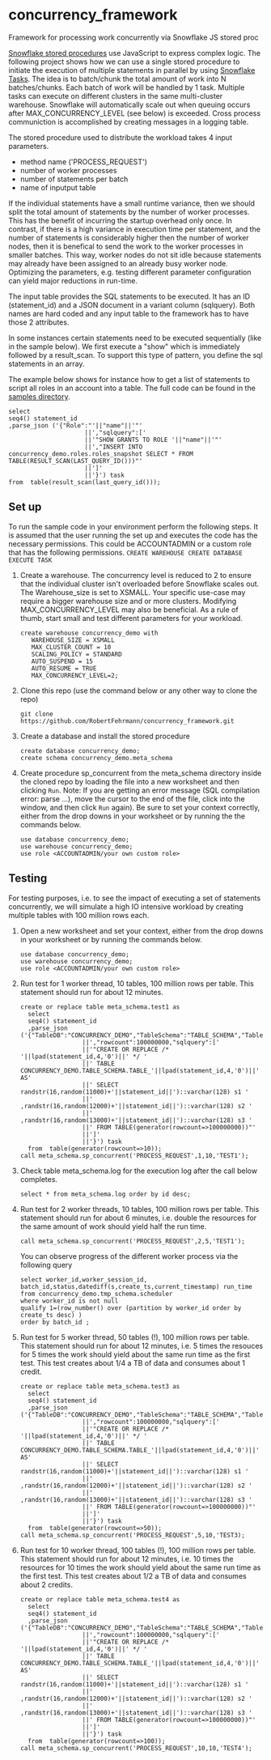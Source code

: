 # concurrency_framework
Framework for processing work concurrently via Snowflake JS stored proc 


[Snowflake stored procedures](https://docs.snowflake.com/en/sql-reference/stored-procedures-overview.html) use JavaScript to express complex logic. The following project shows how we can use a single stored procedure to initiate the execution of multiple statements in parallel by using [Snowflake Tasks](https://docs.snowflake.com/en/user-guide/tasks-intro.html). The idea is to batch/chunk the total amount of work into N batches/chunks. Each batch of work will be handled by 1 task. Multiple tasks can execute on different clusters in the same multi-cluster warehouse. Snowflake will automatically scale out when queuing occurs after MAX_CONCURRENCY_LEVEL (see below) is exceeded. Cross process communiction is accomplished by creating messages in a logging table.

The stored procedure used to distribute the workload takes 4 input parameters.
* method name ('PROCESS_REQUEST') 
* number of worker processes
* number of statements per batch
* name of inputput table 

If the individual statements have a small runtime variance, then we should split the total amount of statements by the number of worker processes. This has the benefit of incurring the startup overhead only once. In contrast, if there is a high variance in execution time per statement, and the number of statements is considerably higher then the number of worker nodes, then it is benefical to send the work to the worker processes in smaller batches. This way, worker nodes do not sit idle because statements may already have been assigned to an already busy worker node. Optimizing the parameters, e.g. testing different parameter configuration can yield major reductions in run-time.

The input table provides the SQL statements to be executed. It has an ID (statement_id) and a JSON document in a variant column (sqlquery). Both names are hard coded and any input table to the framework has to have those 2 attributes. 

In some instances certain statements need to be executed sequentially (like in the sample below). We first execute a "show" which is immediately followed by a result_scan. To support this type of pattern, you define the sql statements in an array.

The example below shows for instance how to get a list of statements to script all roles in an account into a table. The full code can be found in the [samples directory](samples/scripting_roles.sql).

```
select 
seq4() statement_id
,parse_json ('{"Role":"'||"name"||'"'
                     ||',"sqlquery":['
                     ||'"SHOW GRANTS TO ROLE '||"name"||'"'
                     ||',"INSERT INTO concurrency_demo.roles.roles_snapshot SELECT * FROM TABLE(RESULT_SCAN(LAST_QUERY_ID()))"'
                     ||']'
                     ||'}') task
from  table(result_scan(last_query_id()));
```

## Set up
To run the sample code in your environment perform the following steps. It is assumed that the user running the set up and executes the code has the necessary permissions. This could be ACCOUNTADMIN or a custom role that has the following permissions.
    ```
    CREATE WAREHOUSE
    CREATE DATABASE
    EXECUTE TASK
    ```
1. Create a warehouse. The concurrency level is reduced to 2 to ensure that the individual cluster isn't overloaded before Snowflake scales out. The Warehouse_size is set to XSMALL. Your specific use-case may require a bigger warehouse size and or more clusters. Modifying MAX_CONCURRENCY_LEVEL may also be beneficial. As a rule of thumb, start small and test different parameters for your workload.   
    ```
    create warehouse concurrency_demo with
       WAREHOUSE_SIZE = XSMALL
       MAX_CLUSTER_COUNT = 10
       SCALING_POLICY = STANDARD
       AUTO_SUSPEND = 15
       AUTO_RESUME = TRUE
       MAX_CONCURRENCY_LEVEL=2;
    ```
1. Clone this repo (use the command below or any other way to clone the repo)
    ```
    git clone https://github.com/RobertFehrmann/concurrency_framework.git
    ```
1. Create a database and install the stored procedure 
    ```
    create database concurrency_demo;
    create schema concurrency_demo.meta_schema
    ```
1. Create procedure sp_concurrent from the meta_schema directory inside the cloned repo by loading the file into a new worksheet and then clicking `Run`. Note: If you are getting an error message (SQL compilation error: parse ...), move the cursor to the end of the file, click into the window, and then click `Run` again). Be sure to set your context correctly, either from the drop downs in your worksheet or by running the the commands below.
    ```
    use database concurrency_demo;
    use warehouse concurrency_demo;
    use role <ACCOUNTADMIN/your own custom role>
    ```

## Testing

For testing purposes, i.e. to see the impact of executing a set of statements concurrently, we will simulate a high IO intensive workload by creating multiple tables with 100 million rows each. 

1. Open a new worksheet and set your context, either from the drop downs in your worksheet or by running the commands below.  
    ```
    use database concurrency_demo;
    use warehouse concurrency_demo;
    use role <ACCOUNTADMIN/your own custom role>
    ```
1. Run test for 1 worker thread, 10 tables, 100 million rows per table. This statement should run for about 12 minutes.
    ```
    create or replace table meta_schema.test1 as 
      select 
      seq4() statement_id
      ,parse_json ('{"TableDB":"CONCURRENCY_DEMO","TableSchema":"TABLE_SCHEMA","Table":"TABLE_'||lpad(statement_id,4,'0')||'"'
                     ||',"rowcount":100000000,"sqlquery":['
                     ||'"CREATE OR REPLACE /* '||lpad(statement_id,4,'0')||' */ '
                     ||' TABLE CONCURRENCY_DEMO.TABLE_SCHEMA.TABLE_'||lpad(statement_id,4,'0')||' AS'
                     ||' SELECT randstr(16,random(11000)+'||statement_id||')::varchar(128) s1 '
                     ||'  ,randstr(16,random(12000)+'||statement_id||')::varchar(128) s2 '
                     ||'  ,randstr(16,random(13000)+'||statement_id||')::varchar(128) s3 '
                     ||' FROM TABLE(generator(rowcount=>100000000))"'
                     ||']'
                     ||'}') task
      from  table(generator(rowcount=>10));
    call meta_schema.sp_concurrent('PROCESS_REQUEST',1,10,'TEST1');
    ```
1. Check table meta_schema.log for the execution log after the call below completes. 
    ```
    select * from meta_schema.log order by id desc;
    ```
1. Run test for 2 worker threads, 10 tables, 100 million rows per table. This statement should run for about 6 minutes, i.e. double the resources for the same amount of work should yield half the run time. 
    ```
    call meta_schema.sp_concurrent('PROCESS_REQUEST',2,5,'TEST1');
    ```
    You can observe progress of the different worker process via the following query
    ```
    select worker_id,worker_session_id, batch_id,status,datediff(s,create_ts,current_timestamp) run_time
    from concurrency_demo.tmp_schema.scheduler 
    where worker_id is not null
    qualify 1=(row_number() over (partition by worker_id order by create_ts desc) )
    order by batch_id ;
    ```
1. Run test for 5 worker thread, 50 tables (!), 100 million rows per table. This statement should run for about 12 minutes, i.e. 5 times the resouces for 5 times the work should yield about the same run time as the first test. This test creates about 1/4 a TB of data and consumes about 1 credit.
    ```
    create or replace table meta_schema.test3 as 
      select 
      seq4() statement_id
      ,parse_json ('{"TableDB":"CONCURRENCY_DEMO","TableSchema":"TABLE_SCHEMA","Table":"TABLE_'||lpad(statement_id,4,'0')||'"'
                     ||',"rowcount":100000000,"sqlquery":['
                     ||'"CREATE OR REPLACE /* '||lpad(statement_id,4,'0')||' */ '
                     ||' TABLE CONCURRENCY_DEMO.TABLE_SCHEMA.TABLE_'||lpad(statement_id,4,'0')||' AS'
                     ||' SELECT randstr(16,random(11000)+'||statement_id||')::varchar(128) s1 '
                     ||'  ,randstr(16,random(12000)+'||statement_id||')::varchar(128) s2 '
                     ||'  ,randstr(16,random(13000)+'||statement_id||')::varchar(128) s3 '
                     ||' FROM TABLE(generator(rowcount=>100000000))"'
                     ||']'
                     ||'}') task
      from  table(generator(rowcount=>50));    
    call meta_schema.sp_concurrent('PROCESS_REQUEST',5,10,'TEST3);
    ```
1. Run test for 10 worker thread, 100 tables (!), 100 million rows per table. This statement should run for about 12 minutes, i.e. 10 times the resources for 10 times the work should yield about the same run time as the first test. This test creates about 1/2 a TB of data and consumes about 2 credits.
    ```
    create or replace table meta_schema.test4 as 
      select 
      seq4() statement_id
      ,parse_json ('{"TableDB":"CONCURRENCY_DEMO","TableSchema":"TABLE_SCHEMA","Table":"TABLE_'||lpad(statement_id,4,'0')||'"'
                     ||',"rowcount":100000000,"sqlquery":['
                     ||'"CREATE OR REPLACE /* '||lpad(statement_id,4,'0')||' */ '
                     ||' TABLE CONCURRENCY_DEMO.TABLE_SCHEMA.TABLE_'||lpad(statement_id,4,'0')||' AS'
                     ||' SELECT randstr(16,random(11000)+'||statement_id||')::varchar(128) s1 '
                     ||'  ,randstr(16,random(12000)+'||statement_id||')::varchar(128) s2 '
                     ||'  ,randstr(16,random(13000)+'||statement_id||')::varchar(128) s3 '
                     ||' FROM TABLE(generator(rowcount=>100000000))"'
                     ||']'
                     ||'}') task
      from  table(generator(rowcount=>100));
    call meta_schema.sp_concurrent('PROCESS_REQUEST',10,10,'TEST4');
    ```

